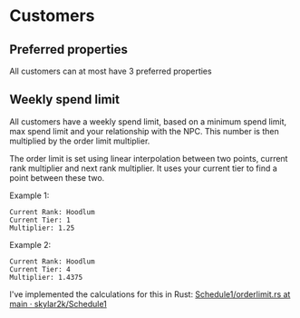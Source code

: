 # Customers
## Preferred properties
All customers can at most have 3 preferred properties

## Weekly spend limit
All customers have a weekly spend limit, based on a minimum spend limit, max spend limit and your relationship with the NPC. This number is then multiplied by the order limit multiplier.

The order limit is set using linear interpolation between two points, current rank multiplier and next rank multiplier. It uses your current tier to find a point between these two.

Example 1:
```
Current Rank: Hoodlum
Current Tier: 1
Multiplier: 1.25
```
Example 2:
```
Current Rank: Hoodlum
Current Tier: 4
Multiplier: 1.4375
```
I've implemented the calculations for this in Rust: [Schedule1/orderlimit.rs at main · skylar2k/Schedule1](https://github.com/skylar2k/Schedule1/blob/main/orderlimit.rs)
